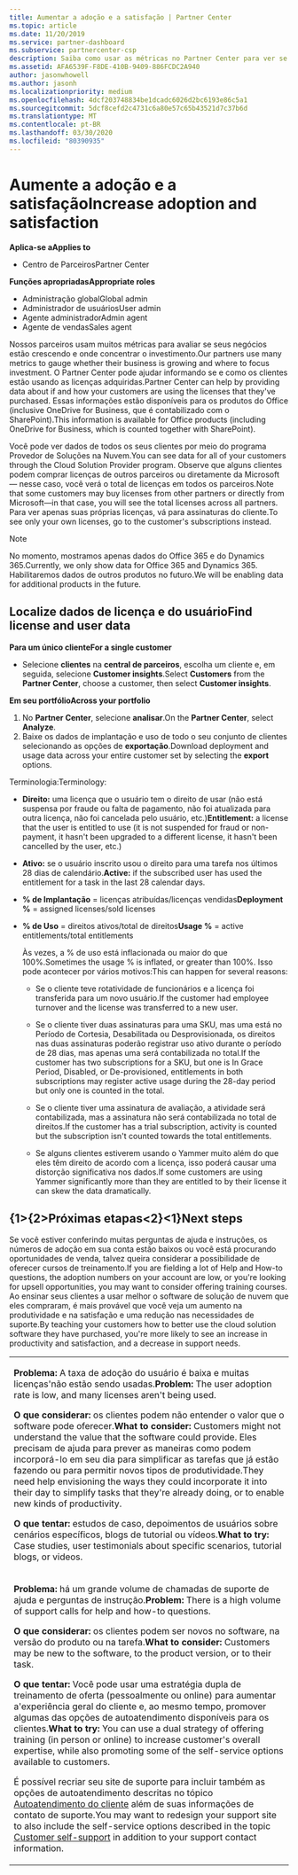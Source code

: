 ```yaml
---
title: Aumentar a adoção e a satisfação | Partner Center
ms.topic: article
ms.date: 11/20/2019
ms.service: partner-dashboard
ms.subservice: partnercenter-csp
description: Saiba como usar as métricas no Partner Center para ver se seu negócio está crescendo, como os clientes estão usando suas licenças e onde concentrar o investimento.
ms.assetid: AFA6539F-F8DE-410B-9409-886FCDC2A940
author: jasonwhowell
ms.author: jasonh
ms.localizationpriority: medium
ms.openlocfilehash: 4dcf203748834be1dcadc6026d2bc6193e86c5a1
ms.sourcegitcommit: 5dcf8cefd2c4731c6a80e57c65b43521d7c37b6d
ms.translationtype: MT
ms.contentlocale: pt-BR
ms.lasthandoff: 03/30/2020
ms.locfileid: "80390935"
---
```

# <a name="increase-adoption-and-satisfaction"></a><span data-ttu-id="32cf3-103">Aumente a adoção e a satisfação</span><span class="sxs-lookup"><span data-stu-id="32cf3-103">Increase adoption and satisfaction</span></span>

<span data-ttu-id="32cf3-104">**Aplica-se a**</span><span class="sxs-lookup"><span data-stu-id="32cf3-104">**Applies to**</span></span>

-  <span data-ttu-id="32cf3-105">Centro de Parceiros</span><span class="sxs-lookup"><span data-stu-id="32cf3-105">Partner Center</span></span>

<span data-ttu-id="32cf3-106">**Funções apropriadas**</span><span class="sxs-lookup"><span data-stu-id="32cf3-106">**Appropriate roles**</span></span>
-   <span data-ttu-id="32cf3-107">Administração global</span><span class="sxs-lookup"><span data-stu-id="32cf3-107">Global admin</span></span>
-   <span data-ttu-id="32cf3-108">Administrador de usuários</span><span class="sxs-lookup"><span data-stu-id="32cf3-108">User admin</span></span>
-   <span data-ttu-id="32cf3-109">Agente administrador</span><span class="sxs-lookup"><span data-stu-id="32cf3-109">Admin agent</span></span>
-   <span data-ttu-id="32cf3-110">Agente de vendas</span><span class="sxs-lookup"><span data-stu-id="32cf3-110">Sales agent</span></span>

<span data-ttu-id="32cf3-111">Nossos parceiros usam muitos métricas para avaliar se seus negócios estão crescendo e onde concentrar o investimento.</span><span class="sxs-lookup"><span data-stu-id="32cf3-111">Our partners use many metrics to gauge whether their business is growing and where to focus investment.</span></span> <span data-ttu-id="32cf3-112">O Partner Center pode ajudar informando se e como os clientes estão usando as licenças adquiridas.</span><span class="sxs-lookup"><span data-stu-id="32cf3-112">Partner Center can help by providing data about if and how your customers are using the licenses that they've purchased.</span></span> <span data-ttu-id="32cf3-113">Essas informações estão disponíveis para os produtos do Office (inclusive OneDrive for Business, que é contabilizado com o SharePoint).</span><span class="sxs-lookup"><span data-stu-id="32cf3-113">This information is available for Office products (including OneDrive for Business, which is counted together with SharePoint).</span></span>

<span data-ttu-id="32cf3-114">Você pode ver dados de todos os seus clientes por meio do programa Provedor de Soluções na Nuvem.</span><span class="sxs-lookup"><span data-stu-id="32cf3-114">You can see data for all of your customers through the Cloud Solution Provider program.</span></span> <span data-ttu-id="32cf3-115">Observe que alguns clientes podem comprar licenças de outros parceiros ou diretamente da Microsoft — nesse caso, você verá o total de licenças em todos os parceiros.</span><span class="sxs-lookup"><span data-stu-id="32cf3-115">Note that some customers may buy licenses from other partners or directly from Microsoft—in that case, you will see the total licenses across all partners.</span></span> <span data-ttu-id="32cf3-116">Para ver apenas suas próprias licenças, vá para assinaturas do cliente.</span><span class="sxs-lookup"><span data-stu-id="32cf3-116">To see only your own licenses, go to the customer's subscriptions instead.</span></span>

> [!NOTE]  
>  <span data-ttu-id="32cf3-117">No momento, mostramos apenas dados do Office 365 e do Dynamics 365.</span><span class="sxs-lookup"><span data-stu-id="32cf3-117">Currently, we only show data for Office 365 and Dynamics 365.</span></span> <span data-ttu-id="32cf3-118">Habilitaremos dados de outros produtos no futuro.</span><span class="sxs-lookup"><span data-stu-id="32cf3-118">We will be enabling data for additional products in the future.</span></span>

## <a name="find-license-and-user-data"></a><span data-ttu-id="32cf3-119">Localize dados de licença e do usuário</span><span class="sxs-lookup"><span data-stu-id="32cf3-119">Find license and user data</span></span>


<span data-ttu-id="32cf3-120">**Para um único cliente**</span><span class="sxs-lookup"><span data-stu-id="32cf3-120">**For a single customer**</span></span>

-   <span data-ttu-id="32cf3-121">Selecione **clientes** na **central de parceiros**, escolha um cliente e, em seguida, selecione **Customer insights**.</span><span class="sxs-lookup"><span data-stu-id="32cf3-121">Select **Customers** from the **Partner Center**, choose a customer, then select **Customer insights**.</span></span>

<span data-ttu-id="32cf3-122">**Em seu portfólio**</span><span class="sxs-lookup"><span data-stu-id="32cf3-122">**Across your portfolio**</span></span>

1.  <span data-ttu-id="32cf3-123">No **Partner Center**, selecione **analisar**.</span><span class="sxs-lookup"><span data-stu-id="32cf3-123">On the **Partner Center**, select **Analyze**.</span></span>
2.  <span data-ttu-id="32cf3-124">Baixe os dados de implantação e uso de todo o seu conjunto de clientes selecionando as opções de **exportação**.</span><span class="sxs-lookup"><span data-stu-id="32cf3-124">Download deployment and usage data across your entire customer set by selecting the **export** options.</span></span>

<span data-ttu-id="32cf3-125">Terminologia:</span><span class="sxs-lookup"><span data-stu-id="32cf3-125">Terminology:</span></span>

-   <span data-ttu-id="32cf3-126">**Direito:** uma licença que o usuário tem o direito de usar (não está suspensa por fraude ou falta de pagamento, não foi atualizada para outra licença, não foi cancelada pelo usuário, etc.)</span><span class="sxs-lookup"><span data-stu-id="32cf3-126">**Entitlement:** a license that the user is entitled to use (it is not suspended for fraud or non-payment, it hasn't been upgraded to a different license, it hasn't been cancelled by the user, etc.)</span></span>

-   <span data-ttu-id="32cf3-127">**Ativo:** se o usuário inscrito usou o direito para uma tarefa nos últimos 28 dias de calendário.</span><span class="sxs-lookup"><span data-stu-id="32cf3-127">**Active:** if the subscribed user has used the entitlement for a task in the last 28 calendar days.</span></span>

-   <span data-ttu-id="32cf3-128">**% de Implantação** = licenças atribuídas/licenças vendidas</span><span class="sxs-lookup"><span data-stu-id="32cf3-128">**Deployment %** = assigned licenses/sold licenses</span></span>

-   <span data-ttu-id="32cf3-129">**% de Uso** = direitos ativos/total de direitos</span><span class="sxs-lookup"><span data-stu-id="32cf3-129">**Usage %** = active entitlements/total entitlements</span></span>

    <span data-ttu-id="32cf3-130">Às vezes, a % de uso está inflacionada ou maior do que 100%.</span><span class="sxs-lookup"><span data-stu-id="32cf3-130">Sometimes the usage % is inflated, or greater than 100%.</span></span> <span data-ttu-id="32cf3-131">Isso pode acontecer por vários motivos:</span><span class="sxs-lookup"><span data-stu-id="32cf3-131">This can happen for several reasons:</span></span>

    -   <span data-ttu-id="32cf3-132">Se o cliente teve rotatividade de funcionários e a licença foi transferida para um novo usuário.</span><span class="sxs-lookup"><span data-stu-id="32cf3-132">If the customer had employee turnover and the license was transferred to a new user.</span></span>

    -   <span data-ttu-id="32cf3-133">Se o cliente tiver duas assinaturas para uma SKU, mas uma está no Período de Cortesia, Desabilitada ou Desprovisionada, os direitos nas duas assinaturas poderão registrar uso ativo durante o período de 28 dias, mas apenas uma será contabilizada no total.</span><span class="sxs-lookup"><span data-stu-id="32cf3-133">If the customer has two subscriptions for a SKU, but one is In Grace Period, Disabled, or De-provisioned, entitlements in both subscriptions may register active usage during the 28-day period but only one is counted in the total.</span></span>

    -   <span data-ttu-id="32cf3-134">Se o cliente tiver uma assinatura de avaliação, a atividade será contabilizada, mas a assinatura não será contabilizada no total de direitos.</span><span class="sxs-lookup"><span data-stu-id="32cf3-134">If the customer has a trial subscription, activity is counted but the subscription isn't counted towards the total entitlements.</span></span>

    -   <span data-ttu-id="32cf3-135">Se alguns clientes estiverem usando o Yammer muito além do que eles têm direito de acordo com a licença, isso poderá causar uma distorção significativa nos dados.</span><span class="sxs-lookup"><span data-stu-id="32cf3-135">If some customers are using Yammer significantly more than they are entitled to by their license it can skew the data dramatically.</span></span>

## <a name="next-steps"></a><span data-ttu-id="32cf3-136">{1&gt;{2&gt;Próximas etapas&lt;2}&lt;1}</span><span class="sxs-lookup"><span data-stu-id="32cf3-136">Next steps</span></span>


<span data-ttu-id="32cf3-137">Se você estiver conferindo muitas perguntas de ajuda e instruções, os números de adoção em sua conta estão baixos ou você está procurando oportunidades de venda, talvez queira considerar a possibilidade de oferecer cursos de treinamento.</span><span class="sxs-lookup"><span data-stu-id="32cf3-137">If you are fielding a lot of Help and How-to questions, the adoption numbers on your account are low, or you're looking for upsell opportunities, you may want to consider offering training courses.</span></span> <span data-ttu-id="32cf3-138">Ao ensinar seus clientes a usar melhor o software de solução de nuvem que eles compraram, é mais provável que você veja um aumento na produtividade e na satisfação e uma redução nas necessidades de suporte.</span><span class="sxs-lookup"><span data-stu-id="32cf3-138">By teaching your customers how to better use the cloud solution software they have purchased, you're more likely to see an increase in productivity and satisfaction, and a decrease in support needs.</span></span>

<table>
<colgroup>
<col width="100%" />
</colgroup>
<tbody>
<tr class="odd">
<td><p><span data-ttu-id="32cf3-139"><strong>Problema:</strong> A taxa de adoção do usuário é baixa e muitas licenças&#39;não estão sendo usadas.</span><span class="sxs-lookup"><span data-stu-id="32cf3-139"><strong>Problem:</strong> The user adoption rate is low, and many licenses aren&#39;t being used.</span></span></p>
<p><span data-ttu-id="32cf3-140"><strong>O que considerar:</strong> os clientes podem não entender o valor que o software pode oferecer.</span><span class="sxs-lookup"><span data-stu-id="32cf3-140"><strong>What to consider:</strong> Customers might not understand the value that the software could provide.</span></span> <span data-ttu-id="32cf3-141">Eles precisam de ajuda para prever as maneiras como podem incorporá-lo em seu dia para simplificar as tarefas que já estão fazendo ou para permitir novos tipos de produtividade.</span><span class="sxs-lookup"><span data-stu-id="32cf3-141">They need help envisioning the ways they could incorporate it into their day to simplify tasks that they're already doing, or to enable new kinds of productivity.</span></span></p>
<p><span data-ttu-id="32cf3-142"><strong>O que tentar:</strong> estudos de caso, depoimentos de usuários sobre cenários específicos, blogs de tutorial ou vídeos.</span><span class="sxs-lookup"><span data-stu-id="32cf3-142"><strong>What to try:</strong> Case studies, user testimonials about specific scenarios, tutorial blogs, or videos.</span></span></p></td>
</tr>
<tr class="even">
<td><p><span data-ttu-id="32cf3-143"><strong>Problema:</strong> há um grande volume de chamadas de suporte de ajuda e perguntas de instrução.</span><span class="sxs-lookup"><span data-stu-id="32cf3-143"><strong>Problem:</strong> There is a high volume of support calls for help and how-to questions.</span></span></p>
<p><span data-ttu-id="32cf3-144"><strong>O que considerar:</strong> os clientes podem ser novos no software, na versão do produto ou na tarefa.</span><span class="sxs-lookup"><span data-stu-id="32cf3-144"><strong>What to consider:</strong> Customers may be new to the software, to the product version, or to their task.</span></span></p>
<p><span data-ttu-id="32cf3-145"><strong>O que tentar:</strong> Você pode usar uma estratégia dupla de treinamento de oferta (pessoalmente ou online) para aumentar a&#39;experiência geral do cliente e, ao mesmo tempo, promover algumas das opções de autoatendimento disponíveis para os clientes.</span><span class="sxs-lookup"><span data-stu-id="32cf3-145"><strong>What to try:</strong> You can use a dual strategy of offering training (in person or online) to increase customer&#39;s overall expertise, while also promoting some of the self-service options available to customers.</span></span></p>
<p><span data-ttu-id="32cf3-146">É possível recriar seu site de suporte para incluir também as opções de autoatendimento descritas no tópico <a href="customer-self-support.md" data-raw-source="[Customer self-support](customer-self-support.md)">Autoatendimento do cliente</a> além de suas informações de contato de suporte.</span><span class="sxs-lookup"><span data-stu-id="32cf3-146">You may want to redesign your support site to also include the self-service options described in the topic <a href="customer-self-support.md" data-raw-source="[Customer self-support](customer-self-support.md)">Customer self-support</a> in addition to your support contact information.</span></span></p></td>
</tr>
</tbody>
</table>

 

 

 



